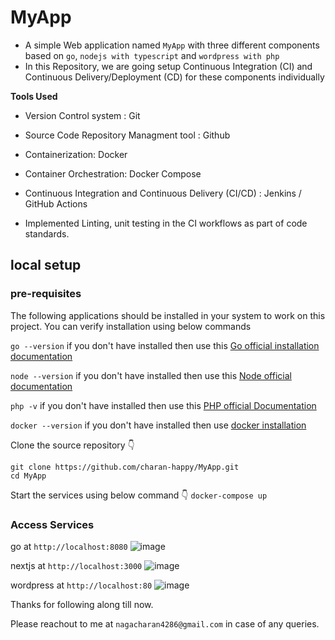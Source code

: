 # MyApp

- A simple Web application named `MyApp` with three different components based on `go`, `nodejs with typescript` and `wordpress with php`
- In this Repository, we are going  setup Continuous Integration (CI) and Continuous Delivery/Deployment (CD) for these components individually

**Tools Used**

- Version Control system : Git
- Source Code Repository Managment tool : Github
- Containerization: Docker
- Container Orchestration: Docker Compose
- Continuous Integration and Continuous Delivery (CI/CD) : Jenkins / GitHub Actions

- Implemented Linting, unit testing in the CI workflows as part of code standards.


## local setup

### pre-requisites

The following applications should be installed in your system to work on this project. You can verify installation using below commands

`go --version`  if you don't have installed then use this [Go official installation documentation](https://go.dev/doc/install)

`node --version` if you don't have installed then use this [Node official documentation](https://nodejs.org/en/download/package-manager)

`php -v` if you don't have installed then use this [PHP official Documentation](https://www.php.net/downloads)

`docker --version` if you don't have installed then use [docker installation](https://docs.docker.com/engine/install/)

Clone the source repository 👇

```
git clone https://github.com/charan-happy/MyApp.git
cd MyApp
```
Start the services using below command 👇
`docker-compose up`

### Access Services

go at `http://localhost:8080`
![image](https://github.com/charan-happy/MyApp/assets/89054489/dd74bfa1-bd37-418b-ac02-3262e8478cfe)

nextjs at `http://localhost:3000`
![image](https://github.com/charan-happy/MyApp/assets/89054489/5c12040c-2adf-4acb-b7b0-5e9ff92694a2)


wordpress at `http://localhost:80`
![image](https://github.com/charan-happy/MyApp/assets/89054489/b557d690-5a13-435e-8f40-77b4238b9223)


Thanks for following along till now.

Please reachout to me at `nagacharan4286@gmail.com` in case of any queries.

